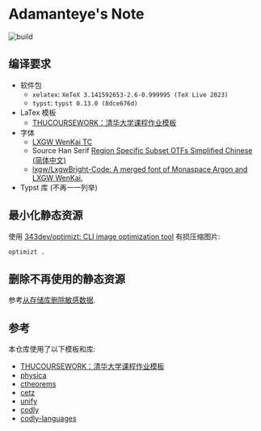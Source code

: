 # Adamanteye's Note

![build](https://github.com/adamanteye/note/actions/workflows/build.yml/badge.svg)

## 编译要求

- 软件包
  - `xelatex`: `XeTeX 3.141592653-2.6-0.999995 (TeX Live 2023)`
  - `typst`: `typst 0.13.0 (8dce676d)`
- LaTex 模板
  - [THUCOURSEWORK：清华大学课程作业模板](https://github.com/zhaofeng-shu33/THU-coursework-template)
- 字体
  - [LXGW WenKai TC](https://github.com/lxgw/LxgwWenkaiTC)
  - Source Han Serif [Region Specific Subset OTFs Simplified Chinese (简体中文)](https://github.com/adobe-fonts/source-han-serif/releases/tag/2.002R)
  - [lxgw/LxgwBright-Code: A merged font of Monaspace Argon and LXGW WenKai.](https://github.com/lxgw/LxgwBright-Code)
- Typst 库 (不再一一列举)

## 最小化静态资源

使用 [343dev/optimizt: CLI image optimization tool](https://github.com/343dev/optimizt) 有损压缩图片:

```sh
optimizt .
```

## 删除不再使用的静态资源

参考[从存储库删除敏感数据](https://docs.github.com/en/authentication/keeping-your-account-and-data-secure/removing-sensitive-data-from-a-repository).

## 参考

本仓库使用了以下模板和库:

- [THUCOURSEWORK：清华大学课程作业模板](https://github.com/zhaofeng-shu33/THU-coursework-template)
- [physica](https://github.com/Leedehai/typst-physics)
- [ctheorems](https://github.com/sahasatvik/typst-theorems)
- [cetz](https://github.com/cetz-package/cetz)
- [unify](https://github.com/ChHecker/unify)
- [codly](https://github.com/Dherse/codly)
- [codly-languages](https://github.com/swaits/typst-collection)
